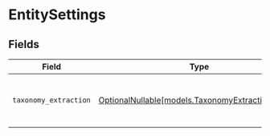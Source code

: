# EntitySettings


## Fields

| Field                                                                                      | Type                                                                                       | Required                                                                                   | Description                                                                                |
| ------------------------------------------------------------------------------------------ | ------------------------------------------------------------------------------------------ | ------------------------------------------------------------------------------------------ | ------------------------------------------------------------------------------------------ |
| `taxonomy_extraction`                                                                      | [OptionalNullable[models.TaxonomyExtractionConfig]](../models/taxonomyextractionconfig.md) | :heavy_minus_sign:                                                                         | Settings for extracting entities using taxonomies                                          |